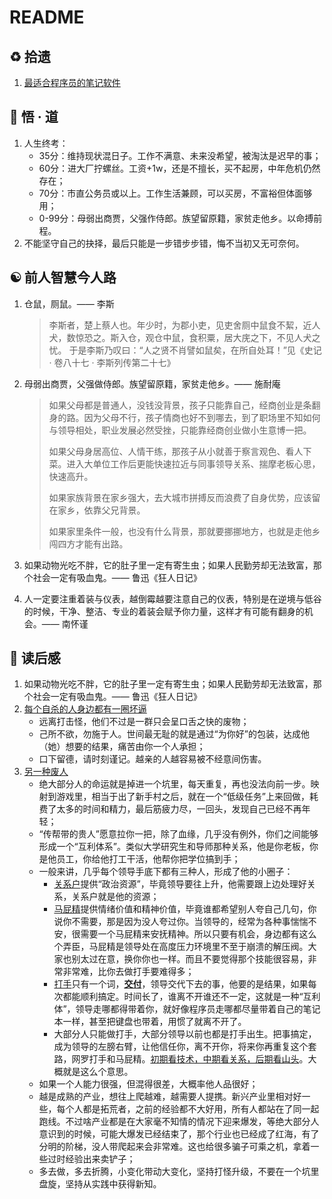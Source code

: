 # README

## ♻️ 拾遗

1. [最适合程序员的笔记软件](https://www.ruanyifeng.com/blog/2021/08/best-note-taking-software-for-programmers.html)

## 💬 悟 · 道

1. 人生终考：
   - 35分：维持现状混日子。工作不满意、未来没希望，被淘汰是迟早的事；
   - 60分：进大厂拧螺丝。工资+1w，还是不擅长，买不起房，中年危机仍然存在；
   - 70分：市直公务员或以上。工作生活兼顾，可以买房，不富裕但体面够用；
   - 0-99分：母弱出商贾，父强作侍郎。族望留原籍，家贫走他乡。以命搏前程。
1. 不能坚守自己的抉择，最后只能是一步错步步错，悔不当初又无可奈何。

## ☯️ 前人智慧今人路

1. 仓鼠，厕鼠。—— 李斯

   > 李斯者，楚上蔡人也。年少时，为郡小吏，见吏舍厕中鼠食不絜，近人犬，数惊恐之。斯入仓，观仓中鼠，食积粟，居大庑之下，不见人犬之忧。
   > 于是李斯乃叹曰：“人之贤不肖譬如鼠矣，在所自处耳！”见《史记 · 卷八十七 · 李斯列传第二十七》

1. 母弱出商贾，父强做侍郎。族望留原籍，家贫走他乡。—— 施耐庵

   > 如果父母都是普通人，没钱没背景，孩子只能靠自己，经商创业是条翻身的路。因为父母不行，孩子情商也好不到哪去，到了职场里不知如何与领导相处，职业发展必然受挫，只能靠经商创业做小生意博一把。
   >
   > 如果父母身居高位、人情干练，那孩子从小就善于察言观色、看人下菜。进入大单位工作后更能快速拉近与同事领导关系、揣摩老板心思，快速高升。
   >
   > 如果家族背景在家乡强大，去大城市拼搏反而浪费了自身优势，应该留在家乡，依靠父兄背景。
   >
   > 如果家里条件一般，也没有什么背景，那就要挪挪地方，也就是走他乡闯四方才能有出路。

1. 如果动物光吃不胖，它的肚子里一定有寄生虫；如果人民勤劳却无法致富，那个社会一定有吸血鬼。—— 鲁迅《狂人日记》
1. 人一定要注重着装与仪表，越倒霉越要注意自己的仪表，特别是在逆境与低谷的时候，干净、整洁、专业的着装会赋予你力量，这样才有可能有翻身的机会。—— 南怀谨

## 📖 读后感

1. 如果动物光吃不胖，它的肚子里一定有寄生虫；如果人民勤劳却无法致富，那个社会一定有吸血鬼。—— 鲁迅《狂人日记》
1. [每个自杀的人身边都有一圈坏逼](https://mp.weixin.qq.com/s/yzOR2J21tnKJHDBmD6lPRA)
   - 远离打击怪，他们不过是一群只会呈口舌之快的废物；
   - 己所不欲，勿施于人。世间最无耻的就是通过“为你好”的包装，达成他（她）想要的结果，痛苦由你一个人承担；
   - 口下留德，请时刻谨记。越亲的人越容易被不经意间伤害。
1. [另一种废人](https://mp.weixin.qq.com/s/EGwiBX42SPxU-BrMS-MwvQ)
   - 绝大部分人的命运就是掉进一个坑里，每天重复，再也没法向前一步。映射到游戏里，相当于出了新手村之后，就在一个“低级任务”上来回做，耗费了太多的时间和精力，最后筋疲力尽，一回头，发现自己已经不再年轻；
   - “传帮带的贵人”愿意拉你一把，除了血缘，几乎没有例外，你们之间能够形成一个“互利体系”。类似大学研究生和导师那种关系，他是你老板，你是他员工，你给他打工干活，他帮你把学位搞到手；
   - 一般来讲，几乎每个领导手底下都有三种人，形成了他的小圈子：
      - <u>关系户</u>提供“政治资源”，毕竟领导要往上升，他需要跟上边处理好关系，关系户就是他的资源；
      - <u>马屁精</u>提供情绪价值和精神价值，毕竟谁都希望别人夸自己几句，你说你不需要，那是因为没人夸过你。当领导的，经常为各种事惴惴不安，很需要一个马屁精来安抚精神。所以只要有机会，身边都有这么个弄臣，马屁精是领导处在高度压力环境里不至于崩溃的解压阀。大家也别太过在意，换你你也一样。而且不要觉得那个技能很容易，非常非常难，比你去做打手要难得多；
      - <u>打手</u>只有一个词，<u>**交付**</u>，领导交代下去的事，他要的是结果，如果每次都能顺利搞定。时间长了，谁离不开谁还不一定，这就是一种“互利体”，领导走哪都得带着你，就好像程序员走哪都尽量带着自己的笔记本一样，甚至把键盘也带着，用惯了就离不开了。
      - 大部分人只能做打手，大部分领导以前也都是打手出生。把事搞定，成为领导的左膀右臂，让他信任你，离不开你，将来你再重复这个套路，网罗打手和马屁精。<u>初期看技术，中期看关系，后期看山头</u>。大概就是这么个意思。
   - 如果一个人能力很强，但混得很差，大概率他人品很好；
   - 越是成熟的产业，想往上爬越难，越需要人提携。新兴产业里相对好一些，每个人都是拓荒者，之前的经验都不大好用，所有人都站在了同一起跑线。不过啥产业都是在大家毫不知情的情况下迎来爆发，等绝大部分人意识到的时候，可能大爆发已经结束了，那个行业也已经成了红海，有了分明的阶梯，没人带爬起来会非常难。这也给很多骗子可乘之机，拿着一些过时经验出来卖铲子；
   - 多去做，多去折腾，小变化带动大变化，坚持打怪升级，不要在一个坑里盘旋，坚持从实践中获得新知。
